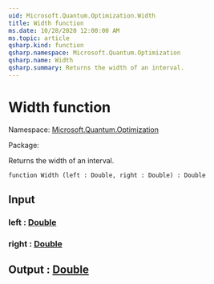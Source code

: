 ```yaml
---
uid: Microsoft.Quantum.Optimization.Width
title: Width function
ms.date: 10/28/2020 12:00:00 AM
ms.topic: article
qsharp.kind: function
qsharp.namespace: Microsoft.Quantum.Optimization
qsharp.name: Width
qsharp.summary: Returns the width of an interval.
---
```


# Width function

Namespace: [Microsoft.Quantum.Optimization](xref:Microsoft.Quantum.Optimization)

Package: [](https://nuget.org/packages/)


Returns the width of an interval.

```qsharp
function Width (left : Double, right : Double) : Double
```


## Input

### left : [Double](xref:microsoft.quantum.lang-ref.double)




### right : [Double](xref:microsoft.quantum.lang-ref.double)





## Output : [Double](xref:microsoft.quantum.lang-ref.double)

